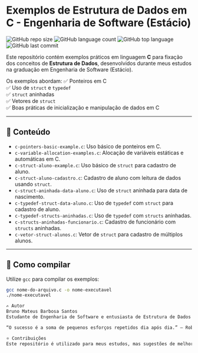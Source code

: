 # Exemplos de Estrutura de Dados em C - Engenharia de Software (Estácio)
![GitHub repo size](https://img.shields.io/github/repo-size/BrunoMateus8817/estrutura-de-dados-estacio)
![GitHub language count](https://img.shields.io/github/languages/count/BrunoMateus8817/estrutura-de-dados-estacio)
![GitHub top language](https://img.shields.io/github/languages/top/BrunoMateus8817/estrutura-de-dados-estacio)
![GitHub last commit](https://img.shields.io/github/last-commit/BrunoMateus8817/estrutura-de-dados-estacio)

Este repositório contém exemplos práticos em linguagem **C** para fixação dos conceitos de **Estrutura de Dados**, desenvolvidos durante meus estudos na graduação em Engenharia de Software (Estácio).

Os exemplos abordam:
✅ Ponteiros em C  
✅ Uso de `struct` e `typedef`  
✅ `struct` aninhadas  
✅ Vetores de `struct`  
✅ Boas práticas de inicialização e manipulação de dados em C

---

## 📂 Conteúdo

- `c-pointers-basic-example.c`: Uso básico de ponteiros em C.
- `c-variable-allocation-examples.c`: Alocação de variáveis estáticas e automáticas em C.
- `c-struct-aluno-example.c`: Uso básico de `struct` para cadastro de aluno.
- `c-struct-aluno-cadastro.c`: Cadastro de aluno com leitura de dados usando `struct`.
- `c-struct-aninhada-data-aluno.c`: Uso de `struct` aninhada para data de nascimento.
- `c-typedef-struct-data-aluno.c`: Uso de `typedef` com `struct` para cadastro de aluno.
- `c-typedef-structs-aninhadas.c`: Uso de `typedef` com `structs` aninhadas.
- `c-structs-aninhadas-funcionario.c`: Cadastro de funcionário com `structs` aninhadas.
- `c-vetor-struct-alunos.c`: Vetor de `struct` para cadastro de múltiplos alunos.

---

## 🚀 Como compilar

Utilize `gcc` para compilar os exemplos:

```bash
gcc nome-do-arquivo.c -o nome-executavel
./nome-executavel

✍️ Autor
Bruno Mateus Barbosa Santos
Estudante de Engenharia de Software e entusiasta de Estrutura de Dados e Algoritmos.

“O sucesso é a soma de pequenos esforços repetidos dia após dia.” – Robert Collier

⭐ Contribuições
Este repositório é utilizado para meus estudos, mas sugestões de melhorias são sempre bem-vindas!
